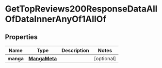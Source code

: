

# GetTopReviews200ResponseDataAllOfDataInnerAnyOf1AllOf


## Properties

| Name | Type | Description | Notes |
|------------ | ------------- | ------------- | -------------|
|**manga** | [**MangaMeta**](MangaMeta.md) |  |  [optional] |



